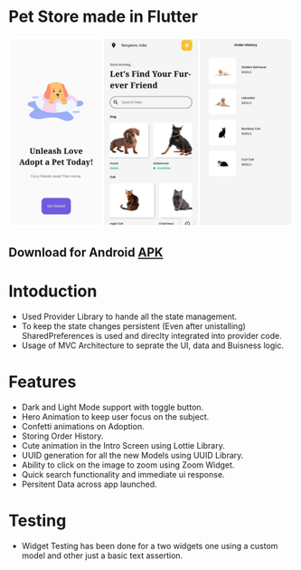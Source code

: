 # Pet Store made in Flutter

<img  src="SS.jpg" alt="ScreenShot">

## Download for Android [APK](https://drive.google.com/file/d/1T5OE-3JLM5__YOM2rVAd7pVTqIxjMINP/view?usp=drive_link)

# Intoduction

- Used Provider Library to hande all the state management.
- To keep the state changes persistent (Even after unistalling) SharedPreferences is used and direclty integrated into provider code.
- Usage of MVC Architecture to seprate the UI, data and Buisness logic.

# Features

- Dark and Light Mode support with toggle button.
- Hero Animation to keep user focus on the subject.
- Confetti animations on Adoption.
- Storing Order History.
- Cute animation in the Intro Screen using Lottie Library.
- UUID generation for all the new Models using UUID Library.
- Ability to click on the image to zoom using Zoom Widget.
- Quick search functionality and immediate ui response.
- Persitent Data across app launched.

# Testing

- Widget Testing has been done for a two widgets one using a custom model and other just a basic text assertion.

  
